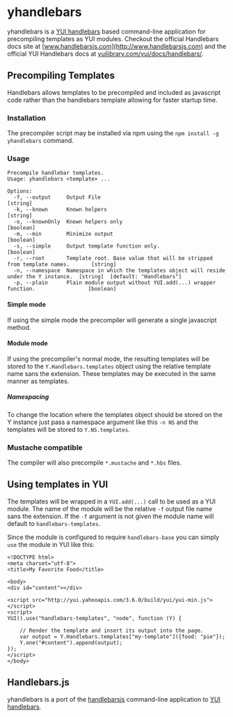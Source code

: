 # yhandlebars

yhandlebars is a [YUI handlebars](http://yuilibrary.com/yui/docs/handlebars/) based command-line application for precompiling templates as YUI modules.
Checkout the official Handlebars docs site at [www.handlebarsjs.com](http://www.handlebarsjs.com) 
and the official YUI Handlebars docs at [yuilibrary.com/yui/docs/handlebars/](http://yuilibrary.com/yui/docs/handlebars/).

## Precompiling Templates

Handlebars allows templates to be precompiled and included as javascript
code rather than the handlebars template allowing for faster startup time.

### Installation
The precompiler script may be installed via npm using the `npm install -g yhandlebars` command.

### Usage

```terminal
Precompile handlebar templates.
Usage: yhandlebars <template> ...

Options:
  -f, --output     Output File                                                                [string]
  -k, --known      Known helpers                                                              [string]
  -o, --knownOnly  Known helpers only                                                         [boolean]
  -m, --min        Minimize output                                                            [boolean]
  -s, --simple     Output template function only.                                             [boolean]
  -r, --root       Template root. Base value that will be stripped from template names.       [string]
  -n, --namespace  Namespace in which the templates object will reside under the Y instance.  [string]  [default: "Handlebars"]
  -p, --plain      Plain module output without YUI.add(...) wrapper function.                 [boolean]
```

#### Simple mode
If using the simple mode the precompiler will generate a single javascript method.

#### Module mode
If using the precompiler's normal mode, the resulting templates will be stored
to the `Y.Handlebars.templates` object using the relative template name sans the
extension. These templates may be executed in the same manner as templates.

##### Namespacing
To change the location where the templates object should be stored on the Y instance 
just pass a namespace argument like this `-n NS` and the templates will be stored to 
`Y.NS.templates`.

### Mustache compatible
The compiler will also precompile `*.mustache` and  `*.hbs` files.

## Using templates in YUI

The templates will be wrapped in a `YUI.add(...)` call to be used as a YUI module. 
The name of the module will be the relative `-f` output file name sans the extension. 
If the `-f` argument is not given the module name will default to `handlebars-templates`.

Since the module is configured to require `handlebars-base` you can simply `use` the 
module in YUI like this:

```
<!DOCTYPE html>
<meta charset="utf-8">
<title>My Favorite Food</title>

<body>
<div id="content"></div>

<script src="http://yui.yahooapis.com/3.6.0/build/yui/yui-min.js"></script>
<script>
YUI().use("handlebars-templates", "node", function (Y) {
    
    // Render the template and insert its output into the page.
    var output = Y.Handlebars.templates["my-template"]({food: "pie"});
    Y.one("#content").append(output);
});
</script>
</body>
```

## Handlebars.js

yhandlebars is a port of the [handlebarsjs](http://www.handlebarsjs.com) command-line application to [YUI handlebars](http://yuilibrary.com/yui/docs/handlebars/).